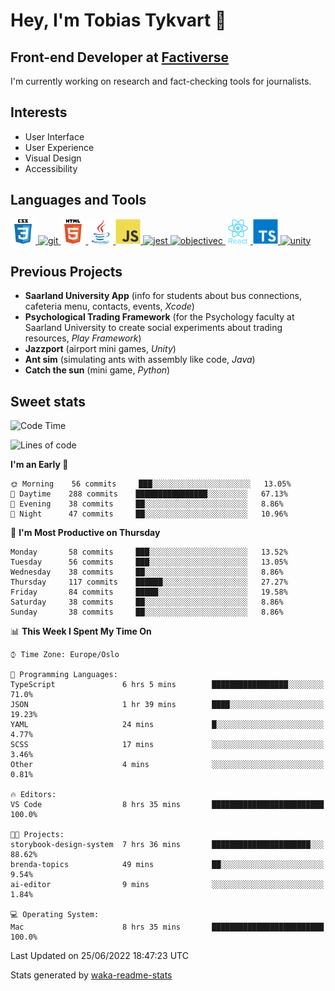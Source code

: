 # Hey, I'm Tobias Tykvart 🦉
## Front-end Developer at [Factiverse](https://www.factiverse.no/)

I'm currently working on research and fact-checking tools for journalists.

## Interests

- User Interface
- User Experience
- Visual Design
- Accessibility

## Languages and Tools
<p align="left"> <a href="https://www.w3schools.com/css/" target="_blank" rel="noreferrer"> <img src="https://raw.githubusercontent.com/devicons/devicon/master/icons/css3/css3-original-wordmark.svg" alt="css3" width="40" height="40"/> </a> <a href="https://git-scm.com/" target="_blank" rel="noreferrer"> <img src="https://www.vectorlogo.zone/logos/git-scm/git-scm-icon.svg" alt="git" width="40" height="40"/> </a> <a href="https://www.w3.org/html/" target="_blank" rel="noreferrer"> <img src="https://raw.githubusercontent.com/devicons/devicon/master/icons/html5/html5-original-wordmark.svg" alt="html5" width="40" height="40"/> </a> <a href="https://www.java.com" target="_blank" rel="noreferrer"> <img src="https://raw.githubusercontent.com/devicons/devicon/master/icons/java/java-original.svg" alt="java" width="40" height="40"/> </a> <a href="https://developer.mozilla.org/en-US/docs/Web/JavaScript" target="_blank" rel="noreferrer"> <img src="https://raw.githubusercontent.com/devicons/devicon/master/icons/javascript/javascript-original.svg" alt="javascript" width="40" height="40"/> </a> <a href="https://jestjs.io" target="_blank" rel="noreferrer"> <img src="https://www.vectorlogo.zone/logos/jestjsio/jestjsio-icon.svg" alt="jest" width="40" height="40"/> </a> <a href="https://developer.apple.com/library/archive/documentation/Cocoa/Conceptual/ProgrammingWithObjectiveC/Introduction/Introduction.html" target="_blank" rel="noreferrer"> <img src="https://www.vectorlogo.zone/logos/apple_objectivec/apple_objectivec-icon.svg" alt="objectivec" width="40" height="40"/> </a> <a href="https://reactjs.org/" target="_blank" rel="noreferrer"> <img src="https://raw.githubusercontent.com/devicons/devicon/master/icons/react/react-original-wordmark.svg" alt="react" width="40" height="40"/> </a> <a href="https://www.typescriptlang.org/" target="_blank" rel="noreferrer"> <img src="https://raw.githubusercontent.com/devicons/devicon/master/icons/typescript/typescript-original.svg" alt="typescript" width="40" height="40"/> </a> <a href="https://unity.com/" target="_blank" rel="noreferrer"> <img src="https://www.vectorlogo.zone/logos/unity3d/unity3d-icon.svg" alt="unity" width="40" height="40"/> </a> </p>

## Previous Projects

- **Saarland University App** (info for students about bus connections, cafeteria menu, contacts, events, *Xcode*)
- **Psychological Trading Framework** (for the Psychology faculty at Saarland University to create social experiments about trading resources, *Play Framework*)
- **Jazzport** (airport mini games, *Unity*)
- **Ant sim** (simulating ants with assembly like code, *Java*)
- **Catch the sun** (mini game, *Python*)

## Sweet stats

<!--START_SECTION:waka-->
![Code Time](http://img.shields.io/badge/Code%20Time-0%20secs-blue)

![Lines of code](https://img.shields.io/badge/From%20Hello%20World%20I%27ve%20Written-80%20Thousand%20lines%20of%20code-blue)

**I'm an Early 🐤** 

```text
🌞 Morning    56 commits     ███░░░░░░░░░░░░░░░░░░░░░░   13.05% 
🌆 Daytime    288 commits    ████████████████░░░░░░░░░   67.13% 
🌃 Evening    38 commits     ██░░░░░░░░░░░░░░░░░░░░░░░   8.86% 
🌙 Night      47 commits     ██░░░░░░░░░░░░░░░░░░░░░░░   10.96%

```
📅 **I'm Most Productive on Thursday** 

```text
Monday       58 commits     ███░░░░░░░░░░░░░░░░░░░░░░   13.52% 
Tuesday      56 commits     ███░░░░░░░░░░░░░░░░░░░░░░   13.05% 
Wednesday    38 commits     ██░░░░░░░░░░░░░░░░░░░░░░░   8.86% 
Thursday     117 commits    ██████░░░░░░░░░░░░░░░░░░░   27.27% 
Friday       84 commits     █████░░░░░░░░░░░░░░░░░░░░   19.58% 
Saturday     38 commits     ██░░░░░░░░░░░░░░░░░░░░░░░   8.86% 
Sunday       38 commits     ██░░░░░░░░░░░░░░░░░░░░░░░   8.86%

```


📊 **This Week I Spent My Time On** 

```text
⌚︎ Time Zone: Europe/Oslo

💬 Programming Languages: 
TypeScript               6 hrs 5 mins        █████████████████░░░░░░░░   71.0% 
JSON                     1 hr 39 mins        ████░░░░░░░░░░░░░░░░░░░░░   19.23% 
YAML                     24 mins             █░░░░░░░░░░░░░░░░░░░░░░░░   4.77% 
SCSS                     17 mins             ░░░░░░░░░░░░░░░░░░░░░░░░░   3.46% 
Other                    4 mins              ░░░░░░░░░░░░░░░░░░░░░░░░░   0.81%

🔥 Editors: 
VS Code                  8 hrs 35 mins       █████████████████████████   100.0%

🐱‍💻 Projects: 
storybook-design-system  7 hrs 36 mins       ██████████████████████░░░   88.62% 
brenda-topics            49 mins             ██░░░░░░░░░░░░░░░░░░░░░░░   9.54% 
ai-editor                9 mins              ░░░░░░░░░░░░░░░░░░░░░░░░░   1.84%

💻 Operating System: 
Mac                      8 hrs 35 mins       █████████████████████████   100.0%

```


 Last Updated on 25/06/2022 18:47:23 UTC
<!--END_SECTION:waka-->
Stats generated by [waka-readme-stats](https://github.com/anmol098/waka-readme-stats)
